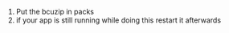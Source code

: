1. Put the bcuzip in packs
3. if your app is still running while doing this restart it afterwards
   
